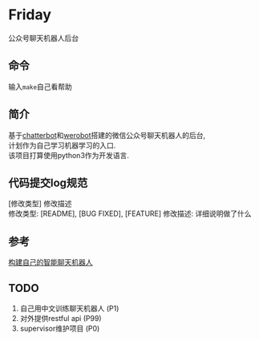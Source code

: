 # Friday
公众号聊天机器人后台

## 命令
输入`make`自己看帮助

## 简介
基于[chatterbot](https://github.com/gunthercox/ChatterBot)和[werobot](https://github.com/whtsky/WeRoBot)搭建的微信公众号聊天机器人的后台,  
计划作为自己学习机器学习的入口.  
该项目打算使用python3作为开发语言.

## 代码提交log规范
[修改类型] 修改描述  
修改类型: [README], [BUG FIXED], [FEATURE]
修改描述: 详细说明做了什么

## 参考
[构建自己的智能聊天机器人](http://blog.just4fun.site/create-a-smart-chat-bot.html)

## TODO
1. 自己用中文训练聊天机器人 (P1)
2. 对外提供restful api (P99)
3. supervisor维护项目 (P0)
